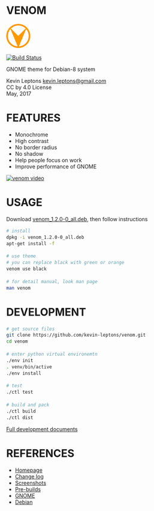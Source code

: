 # VENOM

![venom-logo](asset/venom-64.png)

[![Build Status](https://travis-ci.org/kevin-leptons/venom.svg?branch=master)](https://travis-ci.org/kevin-leptons/venom)

GNOME theme for Debian-8 system

Kevin Leptons <kevin.leptons@gmail.com> <br>
CC by 4.0 License <br>
May, 2017

# FEATURES

- Monochrome
- High contrast
- No border radius
- No shadow
- Help people focus on work
- Improve performance of GNOME

[![venom video](http://img.youtube.com/vi/3z9AfzKiYHM/maxresdefault.jpg)](http://www.youtube.com/watch?v=3z9AfzKiYHM)

# USAGE

Download [venom_1.2.0-0_all.deb](https://drive.google.com/open?id=0B6Eqm2oY7b1vRnM3bklZZjB2TW8),
then follow instructions

```bash
# install
dpkg -i venom_1.2.0-0_all.deb
apt-get install -f

# use theme
# you can replace black with green or orange
venom use black

# for detail manual, look man page
man venom
```

# DEVELOPMENT

```bash
# get source files
git clone https://github.com/kevin-leptons/venom.git
cd venom

# enter python virtual environemtn
./env init
. venv/bin/active
./env install

# test
./ctl test

# build and pack
./ctl build
./ctl dist
```

[Full development documents](doc/dev.md)

# REFERENCES

- [Homepage](https://kevin-leptons.github.io/venom/)
- [Change log](changelog.md)
- [Screenshots](doc/screenshot.md)
- [Pre-builds](https://drive.google.com/open?id=0B6Eqm2oY7b1vVG55VjJrcGE3aU0)
- [GNOME](https://en.wikipedia.org/wiki/GNOME)
- [Debian](https://en.wikipedia.org/wiki/Debian)
